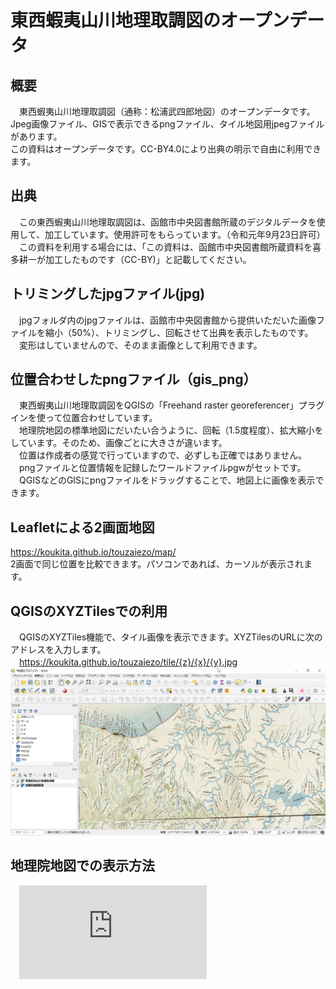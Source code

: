 # 東西蝦夷山川地理取調図のオープンデータ
## 概要
　東西蝦夷山川地理取調図（通称：松浦武四郎地図）のオープンデータです。Jpeg画像ファイル、GISで表示できるpngファイル、タイル地図用jpegファイルがあります。  
 この資料はオープンデータです。CC-BY4.0により出典の明示で自由に利用できます。
 
## 出典
　この東西蝦夷山川地理取調図は、函館市中央図書館所蔵のデジタルデータを使用して、加工しています。使用許可をもらっています。（令和元年9月23日許可）  
　この資料を利用する場合には、「この資料は、函館市中央図書館所蔵資料を喜多耕一が加工したものです（CC-BY)」と記載してください。
 
## トリミングしたjpgファイル(jpg)
　jpgフォルダ内のjpgファイルは、函館市中央図書館から提供いただいた画像ファイルを縮小（50%）、トリミングし、回転させて出典を表示したものです。  
　変形はしていませんので、そのまま画像として利用できます。
 
## 位置合わせしたpngファイル（gis_png）
　東西蝦夷山川地理取調図をQGISの「Freehand raster georeferencer」プラグインを使って位置合わせしています。  
　地理院地図の標準地図にだいたい合うように、回転（1.5度程度）、拡大縮小をしています。そのため、画像ごとに大きさが違います。  
　位置は作成者の感覚で行っていますので、必ずしも正確ではありません。  
　pngファイルと位置情報を記録したワールドファイルpgwがセットです。  
　QGISなどのGISにpngファイルをドラッグすることで、地図上に画像を表示できます。
 
## Leafletによる2画面地図
 https://koukita.github.io/touzaiezo/map/  
 2画面で同じ位置を比較できます。パソコンであれば、カーソルが表示されます。
 
## QGISのXYZTilesでの利用
　QGISのXYZTiles機能で、タイル画像を表示できます。XYZTilesのURLに次のアドレスを入力します。  
　https://koukita.github.io/touzaiezo/tile/{z}/{x}/{y}.jpg
![QGIS表示例](https://github.com/koukita/touzaiezo/blob/master/image/qgis_hyoujirei.png)

## 地理院地図での表示方法
　![地理院地図での表示と2画面表示の方法](https://github.com/koukita/touzaiezo/blob/master/docs/%E5%9C%B0%E7%90%86%E9%99%A2%E5%9C%B0%E5%9B%B3%E3%81%A7%E6%9D%B1%E8%A5%BF%E8%9D%A6%E5%A4%B7%E5%B1%B1%E5%B7%9D%E5%9C%B0%E7%90%86%E5%8F%96%E8%AA%BF%E5%9B%B3%E3%82%92%E8%A1%A8%E7%A4%BA%E3%81%99%E3%82%8B%E6%96%B9%E6%B3%95.pdf)
